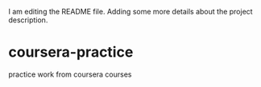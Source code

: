 I am editing the README file. Adding some more details about the project description.
# coursera-practice
practice work from coursera courses
